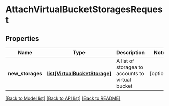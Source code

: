 # AttachVirtualBucketStoragesRequest

## Properties
Name | Type | Description | Notes
------------ | ------------- | ------------- | -------------
**new_storages** | [**list[VirtualBucketStorage]**](VirtualBucketStorage.md) | A list of storagea to accounts to virtual bucket | [optional] 

[[Back to Model list]](../README.md#documentation-for-models) [[Back to API list]](../README.md#documentation-for-api-endpoints) [[Back to README]](../README.md)


